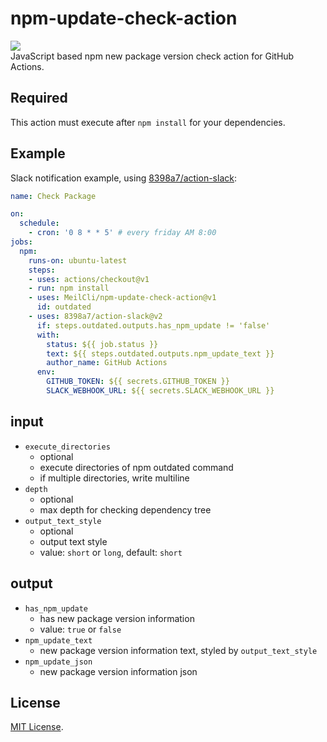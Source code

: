 # npm-update-check-action
![](https://github.com/MeilCli/npm-update-check-action/workflows/CI/badge.svg)  
JavaScript based npm new package version check action for GitHub Actions.

## Required
This action must execute after `npm install` for your dependencies.

## Example
Slack notification example, using [8398a7/action-slack](https://github.com/8398a7/action-slack):

```yaml
name: Check Package

on: 
  schedule:
    - cron: '0 8 * * 5' # every friday AM 8:00
jobs:
  npm:
    runs-on: ubuntu-latest
    steps:
    - uses: actions/checkout@v1
    - run: npm install
    - uses: MeilCli/npm-update-check-action@v1
      id: outdated
    - uses: 8398a7/action-slack@v2
      if: steps.outdated.outputs.has_npm_update != 'false'
      with:
        status: ${{ job.status }}
        text: ${{ steps.outdated.outputs.npm_update_text }}
        author_name: GitHub Actions
      env:
        GITHUB_TOKEN: ${{ secrets.GITHUB_TOKEN }}
        SLACK_WEBHOOK_URL: ${{ secrets.SLACK_WEBHOOK_URL }}
```

## input
- `execute_directories`
  - optional
  - execute directories of npm outdated command
  - if multiple directories, write multiline
- `depth`
  - optional
  - max depth for checking dependency tree
- `output_text_style`
  - optional
  - output text style
  - value: `short` or `long`, default: `short`

## output
- `has_npm_update`
  - has new package version information
  - value: `true` or `false` 
- `npm_update_text`
  - new package version information text, styled by `output_text_style`
- `npm_update_json`
  - new package version information json

## License
[MIT License](LICENSE).